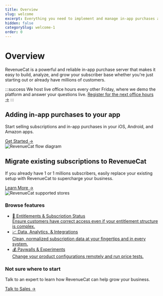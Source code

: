 ```yaml
---
title: Overview
slug: welcome
excerpt: Everything you need to implement and manage in-app purchases and subscriptions
hidden: false
categorySlug: welcome-1
order: 0
---
```


# Overview

RevenueCat is a powerful and reliable in-app purchase server that makes it easy to build, analyze, and grow your subscriber base whether you're just starting out or already have millions of customers.

:::success
We host live office hours every other Friday, where we demo the platform and answer your questions live. [Register for the next office hours →](https://app.livestorm.co/revenuecat/live-revenuecat-demo?type=detailed)
:::

## Adding in-app purchases to your app

<section class="get-started landing"> <div class="get-started-description"> <p>Start selling subscriptions and in-app purchases in your iOS, Android, and Amazon apps. </p> <a class="cta" href="/docs/building-new" target="_self">Get Started →</a> </div> <div class="get-started-image resources"> <img src="https://revenuecat.dreamhosters.com/wp-content/uploads/2023/11/Powering-existing-subscriptions-with-RevenueCat-1.png" alt="RevenueCat flow diagram" /> </div></section>

## Migrate existing subscriptions to RevenueCat

<section class="get-started landing"> <div class="get-started-description"> <p>If you already have 1 or 1 millions subscribers, easily replace your existing setup with RevenueCat to supercharge your business. </p> <a class="cta" href="/docs/existing-apps" target="_self">Learn More →</a> </div> <div class="get-started-image resources"> <img src="https://revenuecat.dreamhosters.com/wp-content/uploads/2023/11/Powering-existing-subscriptions-with-RevenueCat.png" alt="RevenueCat supported stores" /> </div></section>

### Browse features

<section class="get-started landing three-column"> <ul class="ctas"> <li> <a href="/docs/entitlements" target="_self"> <div class="name">🔑 Entitlements & Subscription Status</div> <div class="description">Ensure customers have correct access even if your entitlement structure is complex. </div> </a> </li> <li> <a href="/docs/integrations" target="_self"> <div class="name">📈 Data, Analytics, & Integrations</div> <div class="description">Clean, normalized subscription data at your fingertips and in every system. </div> </a> </li> <li> <a href="/docs/experiments-v1" target="_self"> <div class="name">💰 Paywalls & Experiments</div> <div class="description">Change your product configurations remotely and run price tests.</div> </a> </li> </ul></section>

### Not sure where to start

Talk to an expert to learn how RevenueCat can help grow your business.

<a class="cta" href="https://www.revenuecat.com/talk-to-sales/" target="_blank">Talk to Sales →</a>
